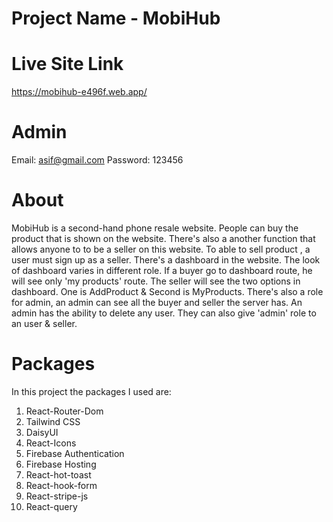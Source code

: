 # Project Name - MobiHub

# Live Site Link
https://mobihub-e496f.web.app/

# Admin
Email: asif@gmail.com
Password: 123456

# About
MobiHub is a second-hand phone resale website. People can buy the product that is shown on the website. There's also a another function that allows anyone to to be a seller on this website. To able to sell product , a user must sign up as a seller. There's a dashboard in the website. The look of dashboard varies in different role. If a buyer go to dashboard route, he will see only 'my products' route. The seller will see the two options in dashboard. One is AddProduct & Second is MyProducts. There's also a role for admin, an admin can see all the buyer and seller the server has. An admin has the ability to delete any user. They can also give 'admin' role to an user & seller.

# Packages
In this project the packages I used are:
1. React-Router-Dom
2. Tailwind CSS
3. DaisyUI
4. React-Icons
5. Firebase Authentication
6. Firebase Hosting
7. React-hot-toast
8. React-hook-form
9. React-stripe-js
10. React-query
